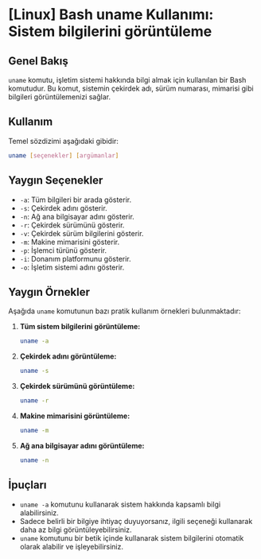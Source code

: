 # [Linux] Bash uname Kullanımı: Sistem bilgilerini görüntüleme

## Genel Bakış
`uname` komutu, işletim sistemi hakkında bilgi almak için kullanılan bir Bash komutudur. Bu komut, sistemin çekirdek adı, sürüm numarası, mimarisi gibi bilgileri görüntülemenizi sağlar.

## Kullanım
Temel sözdizimi aşağıdaki gibidir:

```bash
uname [seçenekler] [argümanlar]
```

## Yaygın Seçenekler
- `-a`: Tüm bilgileri bir arada gösterir.
- `-s`: Çekirdek adını gösterir.
- `-n`: Ağ ana bilgisayar adını gösterir.
- `-r`: Çekirdek sürümünü gösterir.
- `-v`: Çekirdek sürüm bilgilerini gösterir.
- `-m`: Makine mimarisini gösterir.
- `-p`: İşlemci türünü gösterir.
- `-i`: Donanım platformunu gösterir.
- `-o`: İşletim sistemi adını gösterir.

## Yaygın Örnekler
Aşağıda `uname` komutunun bazı pratik kullanım örnekleri bulunmaktadır:

1. **Tüm sistem bilgilerini görüntüleme:**
   ```bash
   uname -a
   ```

2. **Çekirdek adını görüntüleme:**
   ```bash
   uname -s
   ```

3. **Çekirdek sürümünü görüntüleme:**
   ```bash
   uname -r
   ```

4. **Makine mimarisini görüntüleme:**
   ```bash
   uname -m
   ```

5. **Ağ ana bilgisayar adını görüntüleme:**
   ```bash
   uname -n
   ```

## İpuçları
- `uname -a` komutunu kullanarak sistem hakkında kapsamlı bilgi alabilirsiniz.
- Sadece belirli bir bilgiye ihtiyaç duyuyorsanız, ilgili seçeneği kullanarak daha az bilgi görüntüleyebilirsiniz.
- `uname` komutunu bir betik içinde kullanarak sistem bilgilerini otomatik olarak alabilir ve işleyebilirsiniz.